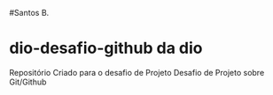 #Santos B. 
# dio-desafio-github da dio

Repositório Criado para o desafio de Projeto
Desafio de Projeto sobre Git/Github
